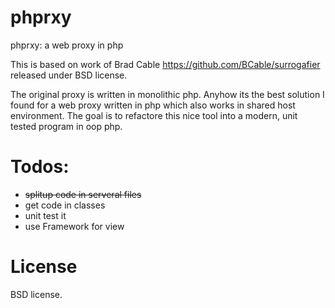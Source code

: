 # phprxy
phprxy: a web proxy in php

This is based on work of Brad Cable https://github.com/BCable/surrogafier released under BSD license.

The original proxy is written in monolithic php.
Anyhow its the best solution I found for a web proxy written in php which also works in shared host environment.
The goal is to refactore this nice tool into a modern, unit tested program in oop php.

# Todos:
* ~~splitup code in serveral files~~
* get code in classes
* unit test it
* use Framework for view

# License
BSD license.
